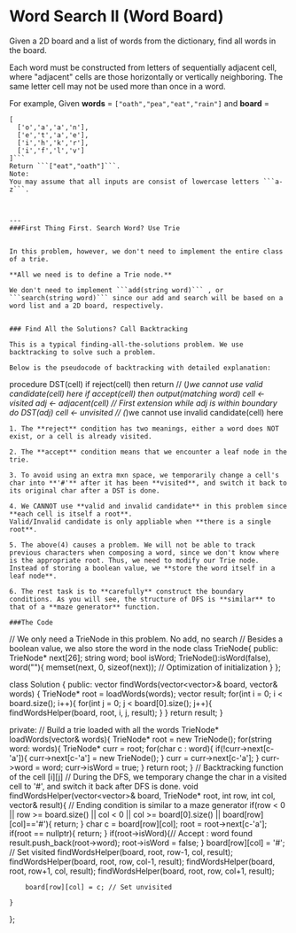 # Word Search II (Word Board)

Given a 2D board and a list of words from the dictionary, find all words in the board.

Each word must be constructed from letters of sequentially adjacent cell, where "adjacent" cells are those horizontally or vertically neighboring. The same letter cell may not be used more than once in a word.

For example,
Given **words** = ```["oath","pea","eat","rain"]``` and **board** =

```
[
  ['o','a','a','n'],
  ['e','t','a','e'],
  ['i','h','k','r'],
  ['i','f','l','v']
]```
Return ```["eat","oath"]```.
Note:
You may assume that all inputs are consist of lowercase letters ```a-z```.



---
###First Thing First. Search Word? Use Trie


In this problem, however, we don't need to implement the entire class of a trie. 

**All we need is to define a Trie node.**

We don't need to implement ```add(string word)``` , or ```search(string word)``` since our add and search will be based on a word list and a 2D board, respectively.


### Find All the Solutions? Call Backtracking

This is a typical finding-all-the-solutions problem. We use backtracking to solve such a problem.

Below is the pseudocode of backtracking with detailed explanation:

```
procedure DST(cell)
  if reject(cell) then return
  // (*)we cannot use valid candidate(cell) here
  if accept(cell) then output(matching word)
  cell ← visited
  adj ← adjacent(cell) // First extension
  while adj is within boundary do
    DST(adj)
  cell ← unvisited
  // (*)we cannot use invalid candidate(cell) here
```
1. The **reject** condition has two meanings, either a word does NOT exist, or a cell is already visited.

2. The **accept** condition means that we encounter a leaf node in the trie.

3. To avoid using an extra mxn space, we temporarily change a cell's char into **'#'** after it has been **visited**, and switch it back to its original char after a DST is done.

4. We CANNOT use **valid and invalid candidate** in this problem since **each cell is itself a root**. 
Valid/Invalid candidate is only appliable when **there is a single root**.

5. The above(4) causes a problem. We will not be able to track previous characters when composing a word, since we don't know where is the appropriate root. Thus, we need to modify our Trie node. Instead of storing a boolean value, we **store the word itself in a leaf node**. 

6. The rest task is to **carefully** construct the boundary conditions. As you will see, the structure of DFS is **similar** to that of a **maze generator** function.

###The Code

```
// We only need a TrieNode in this problem. No add, no search
// Besides a boolean value, we also store the word in the node
class TrieNode{
public:
    TrieNode* next[26];
    string word;
    bool isWord;
    TrieNode():isWord(false), word(""){
        memset(next, 0, sizeof(next)); // Optimization of initialization
    }
};


class Solution {
public:
    vector<string> findWords(vector<vector<char>>& board, vector<string>& words) {
        TrieNode* root = loadWords(words);
        vector<string> result;
        for(int i = 0; i < board.size(); i++){
            for(int j = 0; j < board[0].size(); j++){
                findWordsHelper(board, root, i, j, result);
            }
        }
        return result;
    }

private:
    // Build a trie loaded with all the words 
    TrieNode* loadWords(vector<string>& words){
        TrieNode* root = new TrieNode();
        for(string word: words){
            TrieNode* curr = root;
            for(char c : word){
                if(!curr->next[c-'a']){
                    curr->next[c-'a'] = new TrieNode();
                }
                curr = curr->next[c-'a'];
            }
            curr->word = word;
            curr->isWord = true;
        }
        return root;
    }
    // Backtracking function of the cell [i][j]
    // During the DFS, we temporary change the char in a visited cell to '#', and switch it back after DFS is done. 
    void findWordsHelper(vector<vector<char>>& board, TrieNode* root, int row, int col, vector<string>& result){
        // Ending condition is similar to a maze generator
        if(row < 0 || row >= board.size() || col < 0 || col >= board[0].size() || board[row][col]=='#'){ 
            return;
        }
        char c = board[row][col];
        root = root->next[c-'a'];
        if(root == nullptr){
            return;
        }
        if(root->isWord){// Accept : word found 
            result.push_back(root->word);
            root->isWord = false;
        }
        board[row][col] = '#'; // Set visited
        findWordsHelper(board, root, row-1, col, result);
        findWordsHelper(board, root, row, col-1, result);
        findWordsHelper(board, root, row+1, col, result);
        findWordsHelper(board, root, row, col+1, result);
        
        board[row][col] = c; // Set unvisited

    }
};
```






